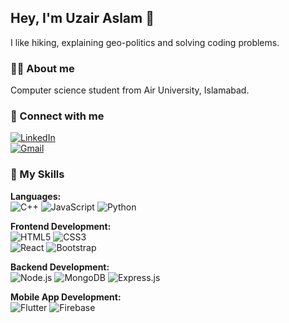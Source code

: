## Hey, I'm Uzair Aslam 👋

I like hiking, explaining geo-politics and solving coding problems.

### 👨‍💻 About me
Computer science student from Air University, Islamabad. 

### 👥 Connect with me
[![LinkedIn](https://img.shields.io/badge/LinkedIn-blue?logo=linkedin)](https://linkedin.com/in/uzairaslam1)  
[![Gmail](https://img.shields.io/badge/Gmail-D14836?logo=gmail&logoColor=white)](mailto:mruzairaslam1@gmail.com)

### 🚀 My Skills
**Languages:**  
![C++](https://img.shields.io/badge/C++-00599C?logo=c%2B%2B&logoColor=white) ![JavaScript](https://img.shields.io/badge/JavaScript-F7DF1E?logo=javascript) ![Python](https://img.shields.io/badge/Python-3776AB?logo=python)

**Frontend Development:**  
![HTML5](https://img.shields.io/badge/HTML5-E34F26?logo=html5) ![CSS3](https://img.shields.io/badge/CSS3-1572B6?logo=css3)  
![React](https://img.shields.io/badge/React-61DAFB?logo=react) ![Bootstrap](https://img.shields.io/badge/Bootstrap-563D7C?logo=bootstrap)

**Backend Development:**  
![Node.js](https://img.shields.io/badge/Node.js-339933?logo=node.js) ![MongoDB](https://img.shields.io/badge/MongoDB-4EA94B?logo=mongodb) ![Express.js](https://img.shields.io/badge/Express.js-000000?logo=express&logoColor=white)

**Mobile App Development:**  
![Flutter](https://img.shields.io/badge/Flutter-02569B?logo=flutter) ![Firebase](https://img.shields.io/badge/Firebase-FFCA28?logo=firebase)
